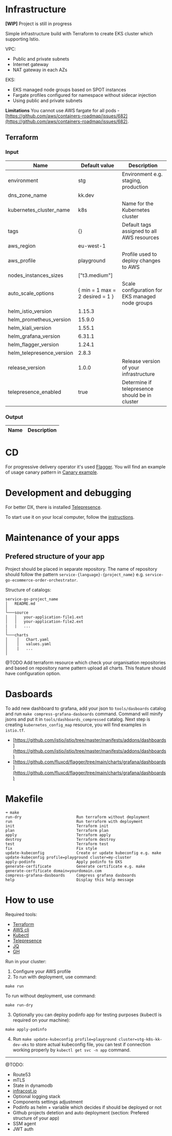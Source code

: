 # Infrastructure

**[WIP]** Project is still in progress

Simple infrastructure build with Terraform to create EKS cluster which supporting Istio.

VPC:
- Public and private subnets
- Internet gateway
- NAT gateway in each AZs

EKS:
- EKS managed node groups based on SPOT instances
- Fargate profiles configured for namespace without sidecar injection
- Using public and private subnets

**Limitations**
You cannot use AWS fargate for all pods - [https://github.com/aws/containers-roadmap/issues/682](https://github.com/aws/containers-roadmap/issues/682).

## Terraform

### Input
| Name                      | Default value                   | Description                                     |
|---------------------------|---------------------------------|-------------------------------------------------|
| environment               | stg                             | Environment e.g. staging, production            |
| dns_zone_name             | kk.dev                          |                                                 |
| kubernetes_cluster_name   | k8s                             | Name for the Kubernetes cluster                 |
| tags                      | {}                              | Default tags assigned to all AWS resources      |
| aws_region                | eu-west-1                       |                                                 |
| aws_profile               | playground                      | Profile used to deploy changes to AWS           |
| nodes_instances_sizes     | ["t3.medium"]                   |                                                 |
| auto_scale_options        | { min = 1 max = 2 desired = 1 } | Scale configuration for EKS managed node groups |
| helm_istio_version        | 1.15.3                          |                                                 |
| helm_prometheus_version   | 15.9.0                          |                                                 |
| helm_kiali_version        | 1.55.1                          |                                                 |
| helm_grafana_version      | 6.31.1                          |                                                 |
| helm_flagger_version      | 1.24.1                          |                                                 |
| helm_telepresence_version | 2.8.3                           |                                                 |
| release_version           | 1.0.0                           | Release version of your infrastructure          |
| telepresence_enabled      | true                            | Determine if telepresence should be in cluster  |

### Output
| Name            | Description                                           |
|-----------------|-------------------------------------------------------|

# CD
For progressive delivery operator it's used [Flagger](https://flagger.app/). You will find an example of usage canary pattern in [Canary example](podinfo/canary.yaml).

# Development and debugging
For better DX, there is installed [Telepresence](https://www.telepresence.io/).

To start use it on your local computer, follow the [instructions](https://www.getambassador.io/docs/telepresence/latest/install/).

# Maintenance of your apps

## Prefered structure of your app

Project should be placed in separate repository. The name of repository should follow the pattern `service-{language}-{project_name}` e.g. `service-go-ecommerce-order-orchestrator`.

Structure of catalogs:
```
service-go-project_name
│   README.md
│
└───source
│   │   your-application-file1.ext
│   │   your-application-file2.ext
|   |   ...
│   
└───charts
│    │   Chart.yaml
│    │   values.yaml
│    |   ...
│    
```

@TODO Add terraform resource which check your organisation repositories and based on repository name pattern upload all charts. This feature should have configuration option.


# Dasboards
To add new dashboard to grafana, add your json to `tools/dasboards` catalog and run `make compress-grafana-dasboards` command. Command will minify jsons and put it in `tools/dashboards_compressed` catalog. Next step is creating `kubernetes_config_map` resource, you will find examples in `istio.tf`.

* [https://github.com/istio/istio/tree/master/manifests/addons/dashboards](https://github.com/istio/istio/tree/master/manifests/addons/dashboards)
* [https://github.com/fluxcd/flagger/tree/main/charts/grafana/dashboards](https://github.com/fluxcd/flagger/tree/main/charts/grafana/dashboards)

# Makefile
```
➜ make
run-dry                        Run terraform without deployment
run                            Run terraform with deployment
init                           Terraform init
plan                           Terraform plan
apply                          Terraform apply
destroy                        Terraform destroy
test                           Terraform test
fix                            Fix style
update-kubeconfig              Create or update kubeconfig e.g. make update-kubeconfig profile=playground cluster=my-cluster
apply-podinfo                  Apply podinfo to EKS
generate-cerfificate           Generate certificate e.g. make generate-cerfificate domain=yourdomain.com
compress-grafana-dasboards     Compress grafana dasboards
help                           Display this help message
```

# How to use

Required tools:
- [Terraform](https://www.terraform.io/)
- [AWS cli](https://aws.amazon.com/cli/)
- [Kubectl](https://kubernetes.io/docs/tasks/tools/)
- [Telepresence](https://www.telepresence.io/)
- [JQ](https://stedolan.github.io/jq/)
- [GH](https://cli.github.com/)

Run in your cluster:
1. Configure your AWS profile
2. To run with deployment, use command:
```
make run
```
To run without deployment, use command:
```
make run-dry
```
3. Optionally you can deploy podinfo app for testing purposes (kubectl is required on your machine):
```
make apply-podinfo
```
4. Run `make update-kubeconfig profile=playground cluster=stg-k8s-kk-dev-eks` to store actual kubeconfig file, you can test if connection working properly by `kubectl get svc -n app` command.

------
@TODO:
- Route53
- mTLS
- State in dynamodb 
- [infracost.io](https://infracost.io)
- Optional logging stack
- Components settings adjustment
- Podinfo as helm + variable which decides if should be deployed or not
- Github projects detetion and auto deployment (section: Prefered structure of your app)
- SSM agent
- JWT auth